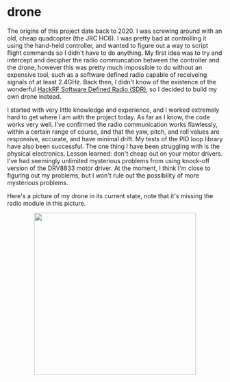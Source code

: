 # drone
The origins of this project date back to 2020. I was screwing around with an old, cheap quadcopter (the JRC HC6). I was pretty bad at controlling it using the hand-held controller, and wanted to figure out a way to script flight commands so I didn't have to do anything. My first idea was to try and intercept and decipher the radio communcation between the controller and the drone, however this was pretty much impossible to do without an expensive tool, such as a software defined radio capable of receiveing signals of at least 2.4GHz. Back then, I didn't know of the existence of the wonderful [HackRF Software Defined Radio (SDR)](https://greatscottgadgets.com/hackrf/one/), so I decided to build my own drone instead.

I started with very little knowledge and experience, and I worked extremely hard to get where I am with the project today. As far as I know, the code works very well. I've confirmed the radio communication works flawlessly, within a certain range of course, and that the yaw, pitch, and roll values are responsive, accurate, and have minimal drift. My tests of the PID loop library have also been successful. The one thing I have been struggling with is the physical electronics. Lesson learned: don't cheap out on your motor drivers. I've had seemingly unlimited mysterious problems from using knock-off version of the DRV8833 motor driver. At the moment, I think I'm close to figuring out my problems, but I won't rule out the possibliity of more mysterious problems.

Here's a picture of my drone in its current state, note that it's missing the radio module in this picture. 
<p align="center"><img src="https://user-images.githubusercontent.com/94981561/204693304-137ad8a0-396e-4d84-8e2b-67535e2e16bd.JPG" width = "378 height = "504"></p>


